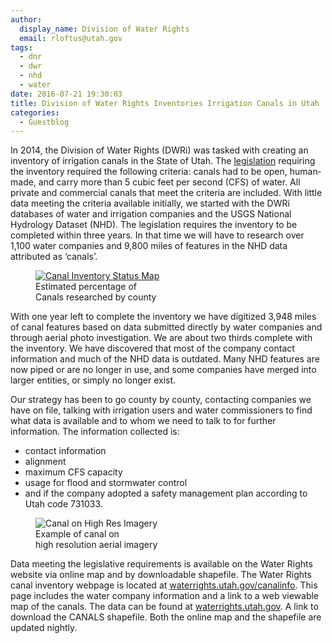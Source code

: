 ```yaml
---
author:
  display_name: Division of Water Rights
  email: rloftus@utah.gov
tags:
  - dnr
  - dwr
  - nhd
  - water
date: 2016-07-21 19:30:03
title: Division of Water Rights Inventories Irrigation Canals in Utah
categories:
  - Guestblog
---
```


In 2014, the Division of Water Rights (DWRi) was tasked with creating an inventory of irrigation canals in the State of Utah. The [legislation](https://le.utah.gov/~2014/bills/static/HB0370.html) requiring the inventory required the following criteria: canals had to be open, human­ made, and carry more than 5 cubic feet per second (CFS) of water. All private and commercial canals that meet the criteria are included. With little data meeting the criteria available initially, we started with the DWRi databases of water and irrigation companies and the USGS National Hydrology Dataset (NHD). The legislation requires the inventory to be completed within three years. In that time we will have to research over 1,100 water companies and 9,800 miles of features in the NHD data attributed as ‘canals’.

<figure class="caption caption--right">
<a href="https://waterrights.utah.gov/canalinfo/20160714-CanalsPctContacted.jpg">
<img class="caption__image" src="{% link images/CanalInventory.jpg %}" alt="Canal Inventory Status Map" loading="lazy" /></a>
<figcaption class="caption__text">Estimated percentage of<br/>Canals researched by county</figcaption>
</figure>

With one year left to complete the inventory we have digitized 3,948 miles of canal features based on data submitted directly by water companies and through aerial photo investigation. We are about two ­thirds complete with the inventory. We have discovered that most of the company contact information and much of the NHD data is outdated. Many NHD features are now piped or are no longer in use, and some companies have merged into larger entities, or simply no longer exist.

Our strategy has been to go county by county, contacting companies we have on file, talking with irrigation users and water commissioners to find what data is available and to whom we need to talk to for further information. The information collected is:

- contact information
- alignment
- maximum CFS capacity
- usage for flood and storm­water control
- and if the company adopted a safety management plan according to Utah code 73­10­33.

<figure class="caption caption--right">
<img class="caption__image" src="{% link images/CanalAerialImageryExample.jpg %}" alt="Canal on High Res Imagery" loading="lazy" />
<figcaption class="caption__text">Example of canal on<br/>high resolution aerial imagery</figcaption>
</figure>

Data meeting the legislative requirements is available on the Water Rights website via online map and by downloadable shapefile. The Water Rights canal inventory webpage is located at [waterrights.utah.gov/canalinfo](https://waterrights.utah.gov/canalinfo/default.asp). This page includes the water company information and a link to a web viewable map of the canals. The  data can be found at [waterrights.utah.gov](https://waterrights.utah.gov/forms/waterCompanies.asp). A link to download the CANALS shapefile. Both the online map and the shapefile are updated nightly.
